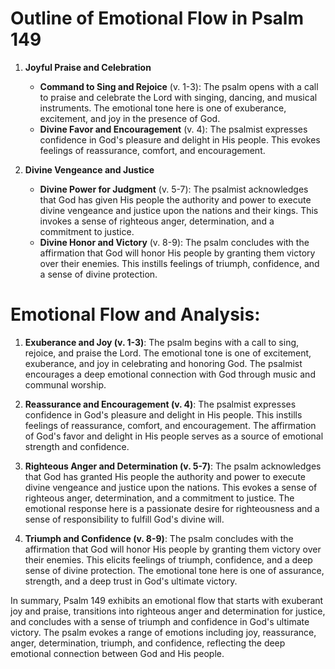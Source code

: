 # Outline of Emotional Flow in Psalm 149

1. **Joyful Praise and Celebration**
    - **Command to Sing and Rejoice** (v. 1-3): The psalm opens with a call to praise and celebrate the Lord with singing, dancing, and musical instruments. The emotional tone here is one of exuberance, excitement, and joy in the presence of God.
    - **Divine Favor and Encouragement** (v. 4): The psalmist expresses confidence in God's pleasure and delight in His people. This evokes feelings of reassurance, comfort, and encouragement.

2. **Divine Vengeance and Justice**
    - **Divine Power for Judgment** (v. 5-7): The psalmist acknowledges that God has given His people the authority and power to execute divine vengeance and justice upon the nations and their kings. This invokes a sense of righteous anger, determination, and a commitment to justice.
    - **Divine Honor and Victory** (v. 8-9): The psalm concludes with the affirmation that God will honor His people by granting them victory over their enemies. This instills feelings of triumph, confidence, and a sense of divine protection.

# Emotional Flow and Analysis:

1. **Exuberance and Joy (v. 1-3)**: The psalm begins with a call to sing, rejoice, and praise the Lord. The emotional tone is one of excitement, exuberance, and joy in celebrating and honoring God. The psalmist encourages a deep emotional connection with God through music and communal worship.

2. **Reassurance and Encouragement (v. 4)**: The psalmist expresses confidence in God's pleasure and delight in His people. This instills feelings of reassurance, comfort, and encouragement. The affirmation of God's favor and delight in His people serves as a source of emotional strength and confidence.

3. **Righteous Anger and Determination (v. 5-7)**: The psalm acknowledges that God has granted His people the authority and power to execute divine vengeance and justice upon the nations. This evokes a sense of righteous anger, determination, and a commitment to justice. The emotional response here is a passionate desire for righteousness and a sense of responsibility to fulfill God's divine will.

4. **Triumph and Confidence (v. 8-9)**: The psalm concludes with the affirmation that God will honor His people by granting them victory over their enemies. This elicits feelings of triumph, confidence, and a deep sense of divine protection. The emotional tone here is one of assurance, strength, and a deep trust in God's ultimate victory.

In summary, Psalm 149 exhibits an emotional flow that starts with exuberant joy and praise, transitions into righteous anger and determination for justice, and concludes with a sense of triumph and confidence in God's ultimate victory. The psalm evokes a range of emotions including joy, reassurance, anger, determination, triumph, and confidence, reflecting the deep emotional connection between God and His people.